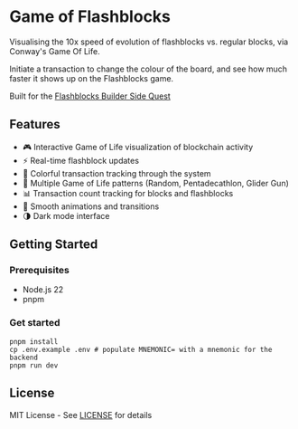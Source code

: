 # Game of Flashblocks

Visualising the 10x speed of evolution of flashblocks vs. regular blocks, via Conway's Game Of Life.

Initiate a transaction to change the colour of the board, and see how much faster it shows up on the Flashblocks game.

Built for the [Flashblocks Builder Side Quest](https://docs.base.org/buildathons/2025-02-flash/)

## Features

- 🎮 Interactive Game of Life visualization of blockchain activity
- ⚡ Real-time flashblock updates
- 🎨 Colorful transaction tracking through the system
- 🔄 Multiple Game of Life patterns (Random, Pentadecathlon, Glider Gun)
- 📊 Transaction count tracking for blocks and flashblocks
- 💫 Smooth animations and transitions
- 🌗 Dark mode interface

## Getting Started

### Prerequisites

- Node.js 22
- pnpm

### Get started

```
pnpm install
cp .env.example .env # populate MNEMONIC= with a mnemonic for the backend
pnpm run dev
```

## License

MIT License - See [LICENSE](LICENSE) for details
